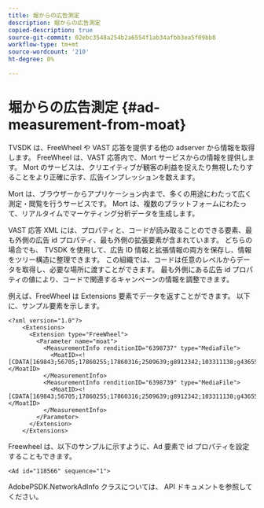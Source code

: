 ```yaml
---
title: 堀からの広告測定
description: 堀からの広告測定
copied-description: true
source-git-commit: 02ebc3548a254b2a6554f1ab34afbb3ea5f09bb8
workflow-type: tm+mt
source-wordcount: '210'
ht-degree: 0%

---
```


# 堀からの広告測定 {#ad-measurement-from-moat}

TVSDK は、FreeWheel や VAST 応答を提供する他の adserver から情報を取得します。 FreeWheel は、VAST 応答内で、Mort サービスからの情報を提供します。 Mort のサービスは、クリエイティブが観客の利益を捉えたり無視したりすることをより正確に示す、広告インプレッションを数えます。

Mort は、ブラウザーからアプリケーション内まで、多くの用途にわたって広く測定・閲覧を行うサービスです。 Mort は、複数のプラットフォームにわたって、リアルタイムでマーケティング分析データを生成します。

VAST 応答 XML には、プロパティと、コードが読み取ることのできる要素、最も外側の広告 id プロパティ、最も外側の拡張要素が含まれています。 どちらの場合でも、 TVSDK を使用して、広告 ID 情報と拡張情報の両方を保存し、情報をツリー構造に整理できます。 この組織では、コードは任意のレベルからデータを取得し、必要な場所に渡すことができます。 最も外側にある広告 id プロパティの値により、コードで関連するキャンペーンの情報を調整できます。

例えば、FreeWheel は Extensions 要素でデータを返すことができます。 以下に、サンプル要素を示します。

```
<?xml version="1.0"?> 
    <Extensions> 
      <Extension type="FreeWheel"> 
        <Parameter name="moat"> 
          <MeasurementInfo renditionID="6398737" type="MediaFile"> 
            <MoatID><![CDATA[169843;56705;17860255;17860316;2509639;g8912342;103311138;g436558;530633]]></MoatID> 
          </MeasurementInfo> 
          <MeasurementInfo renditionID="6398739" type="MediaFile"> 
            <MoatID><![CDATA[169843;56705;17860255;17860316;2509639;g8912342;103311138;g436558;530633]]></MoatID> 
          </MeasurementInfo> 
        </Parameter> 
      </Extension> 
    </Extensions> 
```

Freewheel は、以下のサンプルに示すように、Ad 要素で id プロパティを設定することもできます。

```
<Ad id="118566" sequence="1">
```

AdobePSDK.NetworkAdInfo クラスについては、 API ドキュメントを参照してください。
